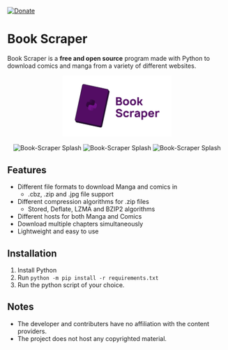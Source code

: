 [![Donate](https://img.shields.io/badge/Donate-PayPal-blue.svg)](https://www.paypal.me/AhmedSherif07)

# Book Scraper

Book Scraper is a **free and open source** program made with Python to download comics and manga from a variety of different websites. 
<p align="center">
  <img src="visual\bookscraper-splash1.png" width="250" alt="Book-Scraper Splash">
</p>


<p align="center">
  <img src="https://github.com/AhmedSherifH/Book-Scraper/assets/69525619/1c3eb985-253c-4d13-9f5e-df76d651d993" width="250" alt="Book-Scraper Splash">
  <img src="https://github.com/AhmedSherifH/Book-Scraper/assets/69525619/ee9c28f8-3f29-4598-9e11-bdffdd664c18" width="250" alt="Book-Scraper Splash">
  <img src="https://github.com/AhmedSherifH/Book-Scraper/assets/69525619/a0582b1b-8845-4642-90d1-229f0761109a" width="250" alt="Book-Scraper Splash">
</p>




## Features
- Different file formats to download Manga and comics in
  - .cbz, .zip and .jpg file support
- Different compression algorithms for .zip files
  - Stored, Deflate, LZMA and BZIP2 algorithms 
- Different hosts for both Manga and Comics
- Download multiple chapters simultaneously
- Lightweight and easy to use

## Installation

1) Install Python
2) Run `python -m pip install -r requirements.txt`
3) Run the python script of your choice. 

## Notes
* The developer and contributers have no affiliation with the content providers.
* The project does not host any copyrighted material.
